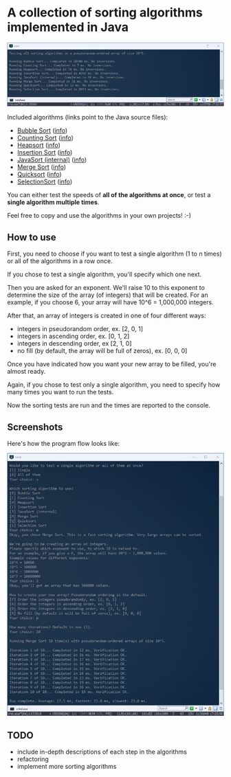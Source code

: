# A collection of sorting algorithms implemented in Java

![App results](https://github.com/gotonode/sorting/blob/master/docs/images/app01.png)

Included algorithms (links point to the Java source files):
- [Bubble Sort](https://github.com/gotonode/sorting/blob/master/src/sorting/algorithms/BubbleSort.java) ([info](https://en.wikipedia.org/wiki/Bubble_sort))
- [Counting Sort](https://github.com/gotonode/sorting/blob/master/src/sorting/algorithms/CountingSort.java) ([info](https://en.wikipedia.org/wiki/Counting_sort))
- [Heapsort](https://github.com/gotonode/sorting/blob/master/src/sorting/algorithms/Heapsort.java) ([info](https://en.wikipedia.org/wiki/Heapsort))
- [Insertion Sort](https://github.com/gotonode/sorting/blob/master/src/sorting/algorithms/InsertionSort.java) ([info](https://en.wikipedia.org/wiki/Insertion_sort))
- [JavaSort (internal)](https://github.com/gotonode/sorting/blob/master/src/sorting/algorithms/JavaSort.java) ([info](https://docs.oracle.com/javase/7/docs/api/java/util/Arrays.html#sort[int()]))
- [Merge Sort](https://github.com/gotonode/sorting/blob/master/src/sorting/algorithms/MergeSort.java) ([info](https://en.wikipedia.org/wiki/Merge_sort))
- [Quicksort](https://github.com/gotonode/sorting/blob/master/src/sorting/algorithms/Quicksort.java) ([info](https://en.wikipedia.org/wiki/Quicksort))
- [SelectionSort](https://github.com/gotonode/sorting/blob/master/src/sorting/algorithms/SelectionSort.java) ([info](https://en.wikipedia.org/wiki/Selection_sort))

You can either test the speeds of **all of the algorithms at once**, or test a **single algorithm multiple times**.

Feel free to copy and use the algorithms in your own projects! :-)

## How to use

First, you need to choose if you want to test a single algorithm (1 to n times) or all of the algorithms in a row once.

If you chose to test a single algorithm, you'll specify which one next.

Then you are asked for an exponent. We'll raise 10 to this exponent to determine the size of the array (of integers) that will be created. For an example, if you choose 6, your array will have 10^6 = 1,000,000 integers.

After that, an array of integers is created in one of four different ways:
- integers in pseudorandom order, ex. [2, 0, 1]
- integers in ascending order, ex. [0, 1, 2]
- integers in descending order, ex [2, 1, 0]
- no fill (by default, the array will be full of zeros), ex. [0, 0, 0]

Once you have indicated how you want your new array to be filled, you're almost ready.

Again, if you chose to test only a single algorithm, you need to specify how many times you want to run the tests.

Now the sorting tests are run and the times are reported to the console.

## Screenshots

Here's how the program flow looks like:

![App results](https://github.com/gotonode/sorting/blob/master/docs/images/app02.png)

## TODO

- include in-depth descriptions of each step in the algorithms
- refactoring
- implement more sorting algorithms
